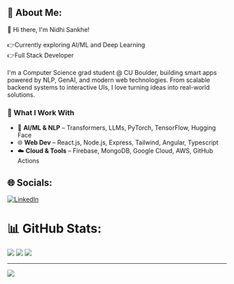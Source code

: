 
## 💫 About Me:
👋 Hi there, I'm Nidhi Sankhe!<br><br>
 👉Currently exploring AI/ML and Deep Learning<br>
 👉Full Stack Developer<br><br>I'm a Computer Science grad student @ CU Boulder, building smart apps powered by NLP, GenAI, and modern web technologies. From scalable backend systems to interactive UIs, I love turning ideas into real-world solutions.<br>
### 🔧 What I Work With<br>
- 🧠 **AI/ML & NLP** – Transformers, LLMs, PyTorch, TensorFlow, Hugging Face  <br>
- 🌐 **Web Dev** – React.js, Node.js, Express, Tailwind, Angular, Typescript<br>
- ☁️ **Cloud & Tools** – Firebase, MongoDB, Google Cloud, AWS, GitHub Actions  <br>


## 🌐 Socials:
[![LinkedIn](https://img.shields.io/badge/LinkedIn-%230077B5.svg?logo=linkedin&logoColor=white)](https://www.linkedin.com/in/nidhi-sankhe-39850320b/) 
# 📊 GitHub Stats:
![](https://github-readme-stats.vercel.app/api?username=def-bgyu&theme=dark&hide_border=false&include_all_commits=false&count_private=false)
![](https://github-readme-stats.vercel.app/api/top-langs/?username=def-bgyu&theme=dark&hide_border=false&include_all_commits=false&count_private=false&layout=compact)
![](https://nirzak-streak-stats.vercel.app/?user=def-bgyu&theme=dark&hide_border=false)


---
[![](https://visitcount.itsvg.in/api?id=def-bgyu&icon=0&color=0)](https://visitcount.itsvg.in)

